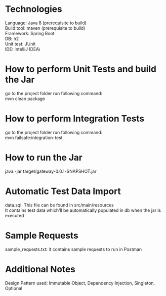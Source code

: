 Technologies
============
Language: Java 8 (prerequisite to build)\
Build tool: maven (prerequisite to build)\
Framework: Spring Boot\
DB: h2\
Unit test: JUnit\
IDE: IntelliJ IDEA\

How to perform Unit Tests and build the Jar
===========================================
go to the project folder run following command:\
mvn clean package

How to perform Integration Tests
================================
go to the project folder run following command:\
mvn failsafe:integration-test

How to run the Jar
==================
java -jar target/gateway-0.0.1-SNAPSHOT.jar

Automatic Test Data Import
==========================
data.sql: This file can be found in src/main/resources \
It contains test data which'll be automatically populated in db when the jar is executed

Sample Requests
===============
sample_requests.txt: It contains sample requests to run in Postman

Additional Notes
================
Design Pattern used: Immutable Object, Dependency Injection, Singleton, Optional
